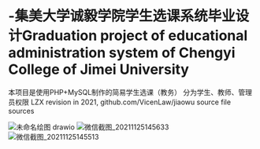 # -集美大学诚毅学院学生选课系统毕业设计Graduation project of educational administration system of Chengyi College of Jimei University 
本项目是使用PHP+MySQL制作的简易学生选课（教务）
分为学生、教师、管理员权限
LZX revision in 2021, github.com/VicenLaw/jiaowu source file sources

![未命名绘图 drawio](https://user-images.githubusercontent.com/52245032/143403376-395531d1-7678-49db-895f-af1d264e5e52.png)
![微信截图_20211125145633](https://user-images.githubusercontent.com/52245032/143403494-dec002a1-f728-44ef-9781-ad94bdf3b493.png)
![微信截图_20211125145513](https://user-images.githubusercontent.com/52245032/143403536-ce3d3d10-a68c-4f15-bc7a-fc228eb19119.jpg)
